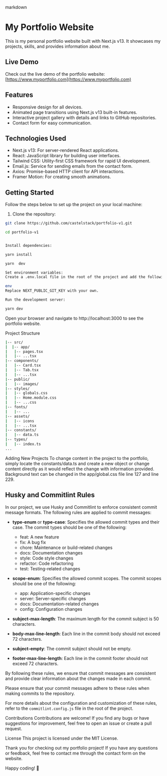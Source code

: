 <!-- @format -->

markdown

# My Portfolio Website

This is my personal portfolio website built with Next.js v13. It showcases my projects, skills, and provides information about me.

## Live Demo

Check out the live demo of the portfolio website: [https://www.myportfolio.com](https://www.myportfolio.com)

## Features

- Responsive design for all devices.
- Animated page transitions using Next.js v13 built-in features.
- Interactive project gallery with details and links to GitHub repositories.
- Contact form for easy communication.

## Technologies Used

- Next.js v13: For server-rendered React applications.
- React: JavaScript library for building user interfaces.
- Tailwind CSS: Utility-first CSS framework for rapid UI development.
- Email.js: Service for sending emails from the contact form.
- Axios: Promise-based HTTP client for API interactions.
- Framer Motion: For creating smooth animations.

## Getting Started

Follow the steps below to set up the project on your local machine:

1. Clone the repository:

```bash
git clone https://github.com/castelstack/portfolio-v1.git

cd portfolio-v1


Install dependencies:

yarn install

yarn  dev

Set environment variables:
Create a .env.local file in the root of the project and add the following:

env
Replace NEXT_PUBLIC_GIT_KEY with your own.

Run the development server:

yarn dev
```

Open your browser and navigate to http://localhost:3000 to see the portfolio website.


Project Structure

```bash
|-- src/
|  |-- app/
|   |-- pages.tsx
|   |-- ...tsx
|-- components/
|   |-- Card.tsx
|   |-- Tab.tsx
|   |-- ...tsx
|-- public/
|   |-- images/
|-- styles/
|   |-- globals.css
|   |-- Home.module.css
|   |-- ...css
|-- fonts/
|   |-- ...
|-- assets/
|   |-- icons
|   |-- ...tsx
|-- constants/
|   |-- data.ts
|-- types/
|   |-- index.ts
...
```


Adding New Projects
To change content in the project to the portfolio, simply locate the constants/data.ts and create a new object or change content directly as it would reflect the change with information provided. Background text  can be changed in the app/global.css file line 127 and line 229. 

## Husky and Commitlint Rules

In our project, we use Husky and Commitlint to enforce consistent commit message formats. The following rules are applied to commit messages:

- **type-enum** or **type-case**: Specifies the allowed commit types and their case. The commit types should be one of the following:

  - feat: A new feature
  - fix: A bug fix
  - chore: Maintenance or build-related changes
  - docs: Documentation changes
  - style: Code style changes
  - refactor: Code refactoring
  - test: Testing-related changes

- **scope-enum**: Specifies the allowed commit scopes. The commit scopes should be one of the following:

  - app: Application-specific changes
  - server: Server-specific changes
  - docs: Documentation-related changes
  - config: Configuration changes

- **subject-max-length**: The maximum length for the commit subject is 50 characters.

- **body-max-line-length**: Each line in the commit body should not exceed 72 characters.

- **subject-empty**: The commit subject should not be empty.

- **footer-max-line-length**: Each line in the commit footer should not exceed 72 characters.

By following these rules, we ensure that commit messages are consistent and provide clear information about the changes made in each commit.

Please ensure that your commit messages adhere to these rules when making commits to the repository.

For more details about the configuration and customization of these rules, refer to the `commitlint.config.js` file in the root of the project.



Contributions
Contributions are welcome! If you find any bugs or have suggestions for improvement, feel free to open an issue or create a pull request.

License
This project is licensed under the MIT License.

Thank you for checking out my portfolio project! If you have any questions or feedback, feel free to contact me through the contact form on the website.

Happy coding! 🚀

